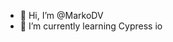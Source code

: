 - 👋 Hi, I’m @MarkoDV
- 🌱 I’m currently learning Cypress io

<!---
MarkoDV/MarkoDV is a ✨ special ✨ repository because its `README.md` (this file) appears on your GitHub profile.
You can click the Preview link to take a look at your changes.
--->

